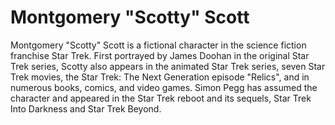 # Montgomery "Scotty" Scott

Montgomery "Scotty" Scott is a fictional character in the science fiction franchise Star Trek. First portrayed by James Doohan in the original Star Trek series, Scotty also appears in the animated Star Trek series, seven Star Trek movies, the Star Trek: The Next Generation episode "Relics", and in numerous books, comics, and video games. Simon Pegg has assumed the character and appeared in the Star Trek reboot and its sequels, Star Trek Into Darkness and Star Trek Beyond.

